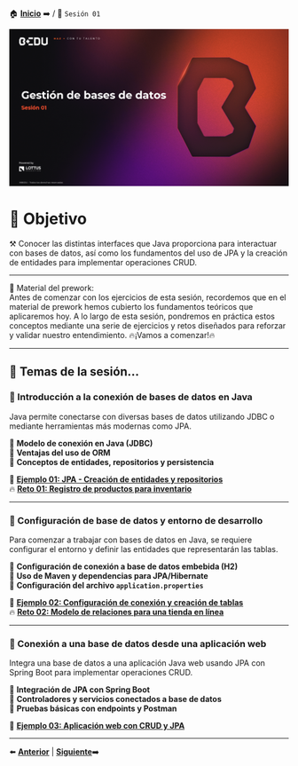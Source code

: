 🏠 [**Inicio**](../Readme.md) ➡️ / 📖 `Sesión 01`

<div align="center">
    <img src="Imagenes/S01.png" alt="Sesion_01">
</div>

# 🎯 Objetivo

⚒️ Conocer las distintas interfaces que Java proporciona para interactuar con bases de datos, así como los fundamentos del uso de JPA y la creación de entidades para implementar operaciones CRUD.

---


📘 Material del prework:  
Antes de comenzar con los ejercicios de esta sesión, recordemos que en el material de prework hemos cubierto los fundamentos teóricos que aplicaremos hoy. A lo largo de esta sesión, pondremos en práctica estos conceptos mediante una serie de ejercicios y retos diseñados para reforzar y validar nuestro entendimiento. 
🔥¡Vamos a comenzar!🔥

---


## 📂 Temas de la sesión...

### 📖 Introducción a la conexión de bases de datos en Java  
Java permite conectarse con diversas bases de datos utilizando JDBC o mediante herramientas más modernas como JPA.

🔹 **Modelo de conexión en Java (JDBC)**  
🔹 **Ventajas del uso de ORM**  
🔹 **Conceptos de entidades, repositorios y persistencia**

📜 **[Ejemplo 01: JPA - Creación de entidades y repositorios](Ejemplo-01/Readme.md)**  
🔥 **[Reto 01: Registro de productos para inventario](Reto-01/Readme.md)**  

---

### 📖 Configuración de base de datos y entorno de desarrollo  
Para comenzar a trabajar con bases de datos en Java, se requiere configurar el entorno y definir las entidades que representarán las tablas.

🔹 **Configuración de conexión a base de datos embebida (H2)**  
🔹 **Uso de Maven y dependencias para JPA/Hibernate**  
🔹 **Configuración del archivo `application.properties`**

📜 **[Ejemplo 02: Configuración de conexión y creación de tablas](Ejemplo-02/Readme.md)**  
🔥 **[Reto 02: Modelo de relaciones para una tienda en línea](Reto-02/Readme.md)**  

---

### 📖 Conexión a una base de datos desde una aplicación web  
Integra una base de datos a una aplicación Java web usando JPA con Spring Boot para implementar operaciones CRUD.

🔹 **Integración de JPA con Spring Boot**  
🔹 **Controladores y servicios conectados a base de datos**  
🔹 **Pruebas básicas con endpoints y Postman**

📜 **[Ejemplo 03: Aplicación web con CRUD y JPA](Ejemplo-03/Readme.md)**  

---

⬅️ [**Anterior**](../Readme.md) | [**Siguiente**](../Sesion-02/Readme.md)➡️
